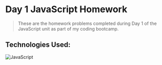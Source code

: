 # Day 1 JavaScript Homework
> These are the homework problems completed during
Day 1 of the JavaScript unit as part of my coding bootcamp.

## Technologies Used:
![JavaScript](https://img.shields.io/badge/javascript-%23323330.svg?style=for-the-badge&logo=javascript&logoColor=%23F7DF1E)
